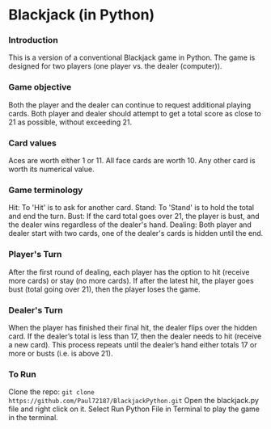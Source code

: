 # Blackjack (in Python)

### Introduction
This is a version of a conventional Blackjack game in Python.
The game is designed for two players (one player vs. the dealer (computer)).

### Game objective
Both the player and the dealer can continue to request additional playing cards.
Both player and dealer should attempt to get a total score as close to 21 as possible, without exceeding 21.

### Card values
Aces are worth either 1 or 11.
All face cards are worth 10.
Any other card is worth its numerical value.

### Game terminology
Hit: To 'Hit' is to ask for another card.
Stand: To 'Stand' is to hold the total and end the turn.
Bust: If the card total goes over 21, the player is bust, and the dealer wins regardless of the dealer's hand.
Dealing: Both player and dealer start with two cards, one of the dealer's cards is hidden until the end.

### Player's Turn
After the first round of dealing, each player has the option to hit (receive more cards) or stay (no more cards). If after the latest hit, the player goes bust (total going over 21), then the player loses the game.

### Dealer's Turn
When the player has finished their final hit, the dealer flips over the hidden card. If the dealer’s total is less than 17, then the dealer needs to hit (receive a new card). This process repeats until the dealer’s hand either totals 17 or more or busts (i.e. is above 21).

### To Run
Clone the repo: `git clone https://github.com/Paul72187/BlackjackPython.git`
Open the blackjack.py file and right click on it. Select Run Python File in Terminal to play the game in the terminal.
